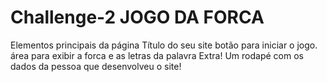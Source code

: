 # Challenge-2 JOGO DA FORCA

Elementos principais da página
Título do seu site
botão para iniciar o jogo.
área para exibir a forca e as letras da palavra
Extra!
Um rodapé com os dados da pessoa que desenvolveu o site!

